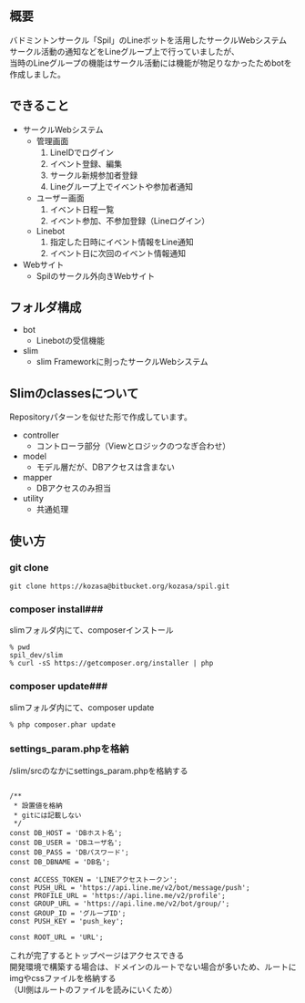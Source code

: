 ## 概要
バドミントンサークル「Spil」のLineボットを活用したサークルWebシステム  
サークル活動の通知などをLineグループ上で行っていましたが、  
当時のLineグループの機能はサークル活動には機能が物足りなかったためbotを作成しました。

## できること
- サークルWebシステム
  - 管理画面
    1. LineIDでログイン
    2. イベント登録、編集
    3. サークル新規参加者登録
    4. Lineグループ上でイベントや参加者通知
  - ユーザー画面
    1. イベント日程一覧
    2. イベント参加、不参加登録（Lineログイン）
  - Linebot
    1. 指定した日時にイベント情報をLine通知
    2. イベント日に次回のイベント情報通知
- Webサイト
  - Spilのサークル外向きWebサイト

## フォルダ構成
- bot
  - Linebotの受信機能
- slim
  - slim Frameworkに則ったサークルWebシステム

## Slimのclassesについて

Repositoryパターンを似せた形で作成しています。  

- controller
  - コントローラ部分（Viewとロジックのつなぎ合わせ）
- model
  - モデル層だが、DBアクセスは含まない
- mapper
  - DBアクセスのみ担当
- utility
  - 共通処理

## 使い方
### git clone ###
```
git clone https://kozasa@bitbucket.org/kozasa/spil.git
```

### composer install###
slimフォルダ内にて、composerインストール
```
% pwd
spil_dev/slim
% curl -sS https://getcomposer.org/installer | php

```
### composer update###
slimフォルダ内にて、composer update
```
% php composer.phar update
```

### settings_param.phpを格納 ###
/slim/srcのなかにsettings_param.phpを格納する
```

/**
 * 設置値を格納
 * gitには記載しない
 */
const DB_HOST = 'DBホスト名';
const DB_USER = 'DBユーザ名';
const DB_PASS = 'DBパスワード';
const DB_DBNAME = 'DB名';

const ACCESS_TOKEN = 'LINEアクセストークン';
const PUSH_URL = 'https://api.line.me/v2/bot/message/push';
const PROFILE_URL = 'https://api.line.me/v2/profile';
const GROUP_URL = 'https://api.line.me/v2/bot/group/';
const GROUP_ID = 'グループID';
const PUSH_KEY = 'push_key';

const ROOT_URL = 'URL';
```
これが完了するとトップページはアクセスできる  
開発環境で構築する場合は、ドメインのルートでない場合が多いため、ルートにimgやcssファイルを格納する  
（UI側はルートのファイルを読みにいくため）
